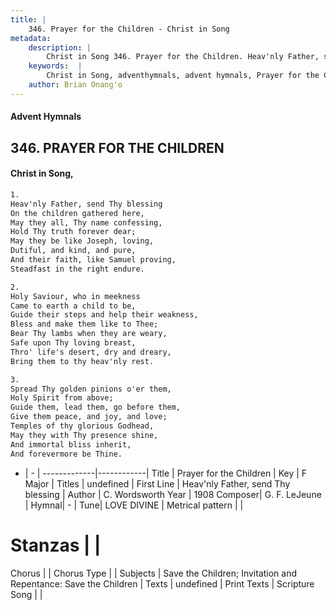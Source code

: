 ```yaml
---
title: |
    346. Prayer for the Children - Christ in Song
metadata:
    description: |
        Christ in Song 346. Prayer for the Children. Heav'nly Father, send Thy blessing On the children gathered here, May they all, Thy name confessing, Hold Thy truth forever dear; May they be like Joseph, loving, Dutiful, and kind, and pure, And their faith, like Samuel proving, Steadfast in the right endure.
    keywords:  |
        Christ in Song, adventhymnals, advent hymnals, Prayer for the Children, Heav'nly Father, send Thy blessing. 
    author: Brian Onang'o
---
```


#### Advent Hymnals
## 346. PRAYER FOR THE CHILDREN
####  Christ in Song,

```txt
1.
Heav'nly Father, send Thy blessing
On the children gathered here,
May they all, Thy name confessing,
Hold Thy truth forever dear;
May they be like Joseph, loving,
Dutiful, and kind, and pure,
And their faith, like Samuel proving,
Steadfast in the right endure.

2.
Holy Saviour, who in meekness
Came to earth a child to be,
Guide their steps and help their weakness,
Bless and make them like to Thee;
Bear Thy lambs when they are weary,
Safe upon Thy loving breast,
Thro' life's desert, dry and dreary,
Bring them to thy heav'nly rest.

3.
Spread Thy golden pinions o'er them,
Holy Spirit from above;
Guide them, lead them, go before them,
Give them peace, and joy, and love;
Temples of thy glorious Godhead,
May they with Thy presence shine,
And immortal bliss inherit,
And forevermore be Thine.

```

- |   -  |
-------------|------------|
Title | Prayer for the Children |
Key | F Major |
Titles | undefined |
First Line | Heav'nly Father, send Thy blessing |
Author | C. Wordsworth
Year | 1908
Composer| G. F. LeJeune |
Hymnal|  - |
Tune| LOVE DIVINE |
Metrical pattern | |
# Stanzas |  |
Chorus |  |
Chorus Type |  |
Subjects | Save the Children; Invitation and Repentance: Save the Children |
Texts | undefined |
Print Texts | 
Scripture Song |  |
    
